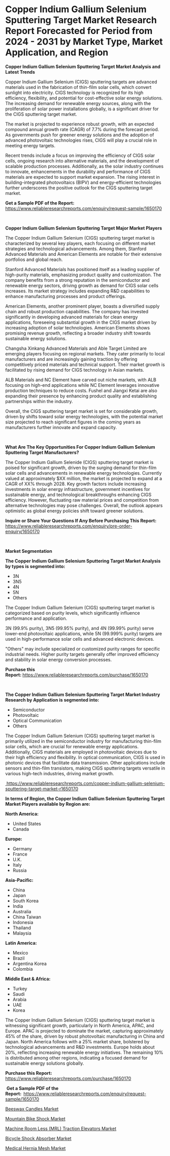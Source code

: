 <p><h1>Copper Indium Gallium Selenium Sputtering Target Market Research Report Forecasted for Period from 2024 -  2031 by Market Type, Market Application, and Region</h1></p><p><strong>Copper Indium Gallium Selenium Sputtering Target Market Analysis and Latest Trends</strong></p>
<p><p>Copper Indium Gallium Selenium (CIGS) sputtering targets are advanced materials used in the fabrication of thin-film solar cells, which convert sunlight into electricity. CIGS technology is recognized for its high efficiency, flexibility, and potential for cost-effective solar energy solutions. The increasing demand for renewable energy sources, along with the proliferation of solar power installations globally, is a significant driver for the CIGS sputtering target market.</p><p>The market is projected to experience robust growth, with an expected compound annual growth rate (CAGR) of 7.7% during the forecast period. As governments push for greener energy solutions and the adoption of advanced photovoltaic technologies rises, CIGS will play a crucial role in meeting energy targets. </p><p>Recent trends include a focus on improving the efficiency of CIGS solar cells, ongoing research into alternative materials, and the development of scalable production processes. Additionally, as the solar industry continues to innovate, enhancements in the durability and performance of CIGS materials are expected to support market expansion. The rising interest in building-integrated photovoltaics (BIPV) and energy-efficient technologies further underscores the positive outlook for the CIGS sputtering target market.</p></p>
<p><strong>Get a Sample PDF of the Report:&nbsp;</strong> <a href="https://www.reliableresearchreports.com/enquiry/request-sample/1650170?utm_campaign=3&utm_medium=2&utm_source=Github&utm_content=ia&utm_term=26092024&utm_id=copper-indium-gallium-selenium-sputtering-target">https://www.reliableresearchreports.com/enquiry/request-sample/1650170</a></p>
<p>&nbsp;</p>
<p><strong>Copper Indium Gallium Selenium Sputtering Target Major Market Players</strong></p>
<p><p>The Copper Indium Gallium Selenium (CIGS) sputtering target market is characterized by several key players, each focusing on different market strategies and technological advancements. Among them, Stanford Advanced Materials and American Elements are notable for their extensive portfolios and global reach.</p><p>Stanford Advanced Materials has positioned itself as a leading supplier of high-purity materials, emphasizing product quality and customization. The company benefits from a strong reputation in the semiconductor and renewable energy sectors, driving growth as demand for CIGS solar cells increases. Its market strategy includes expanding R&D capabilities to enhance manufacturing processes and product offerings.</p><p>American Elements, another prominent player, boasts a diversified supply chain and robust production capabilities. The company has invested significantly in developing advanced materials for clean energy applications, foreseeing substantial growth in the CIGS market driven by increasing adoption of solar technologies. American Elements shows promising revenue growth, reflecting a broader industry shift towards sustainable energy solutions.</p><p>Changsha Xinkang Advanced Materials and Able Target Limited are emerging players focusing on regional markets. They cater primarily to local manufacturers and are increasingly gaining traction by offering competitively priced materials and technical support. Their market growth is facilitated by rising demand for CIGS technology in Asian markets.</p><p>ALB Materials and NC Element have carved out niche markets, with ALB focusing on high-end applications while NC Element leverages innovative production techniques to reduce costs. Fushel and Jiangxi Ketai are also expanding their presence by enhancing product quality and establishing partnerships within the industry.</p><p>Overall, the CIGS sputtering target market is set for considerable growth, driven by shifts toward solar energy technologies, with the potential market size projected to reach significant figures in the coming years as manufacturers further innovate and expand capacity.</p></p>
<p>&nbsp;</p>
<p><strong>What Are The Key Opportunities For Copper Indium Gallium Selenium Sputtering Target Manufacturers?</strong></p>
<p><p>The Copper Indium Gallium Selenide (CIGS) sputtering target market is poised for significant growth, driven by the surging demand for thin-film solar cells and advancements in renewable energy technologies. Currently valued at approximately $XX million, the market is projected to expand at a CAGR of XX% through 2028. Key growth factors include increasing investments in solar energy infrastructure, government incentives for sustainable energy, and technological breakthroughs enhancing CIGS efficiency. However, fluctuating raw material prices and competition from alternative technologies may pose challenges. Overall, the outlook appears optimistic as global energy policies shift toward greener solutions.</p></p>
<p><strong>Inquire or Share Your Questions If Any Before Purchasing This Report:</strong> <a href="https://www.reliableresearchreports.com/enquiry/pre-order-enquiry/1650170?utm_campaign=3&utm_medium=2&utm_source=Github&utm_content=ia&utm_term=26092024&utm_id=copper-indium-gallium-selenium-sputtering-target">https://www.reliableresearchreports.com/enquiry/pre-order-enquiry/1650170</a></p>
<p>&nbsp;</p>
<p><strong>Market Segmentation</strong></p>
<p><strong>The Copper Indium Gallium Selenium Sputtering Target Market Analysis by types is segmented into:</strong></p>
<p><ul><li>3N</li><li>3N5</li><li>4N</li><li>5N</li><li>Others</li></ul></p>
<p><p>The Copper Indium Gallium Selenium (CIGS) sputtering target market is categorized based on purity levels, which significantly influence performance and application. </p><p>3N (99.9% purity), 3N5 (99.95% purity), and 4N (99.99% purity) serve lower-end photovoltaic applications, while 5N (99.999% purity) targets are used in high-performance solar cells and advanced electronic devices. </p><p>"Others" may include specialized or customized purity ranges for specific industrial needs. Higher purity targets generally offer improved efficiency and stability in solar energy conversion processes.</p></p>
<p><strong>Purchase this Report:&nbsp;</strong><a href="https://www.reliableresearchreports.com/purchase/1650170?utm_campaign=3&utm_medium=2&utm_source=Github&utm_content=ia&utm_term=26092024&utm_id=copper-indium-gallium-selenium-sputtering-target">https://www.reliableresearchreports.com/purchase/1650170</a></p>
<p>&nbsp;</p>
<p><strong>The Copper Indium Gallium Selenium Sputtering Target Market Industry Research by Application is segmented into:</strong></p>
<p><ul><li>Semiconductor</li><li>Photovoltaic</li><li>Optical Communication</li><li>Others</li></ul></p>
<p><p>The Copper Indium Gallium Selenium (CIGS) sputtering target market is primarily utilized in the semiconductor industry for manufacturing thin-film solar cells, which are crucial for renewable energy applications. Additionally, CIGS materials are employed in photovoltaic devices due to their high efficiency and flexibility. In optical communication, CIGS is used in photonic devices that facilitate data transmission. Other applications include sensors and thin-film transistors, making CIGS sputtering targets versatile in various high-tech industries, driving market growth.</p></p>
<p><a href="https://www.reliableresearchreports.com/copper-indium-gallium-selenium-sputtering-target-market-r1650170?utm_campaign=3&utm_medium=2&utm_source=Github&utm_content=ia&utm_term=26092024&utm_id=copper-indium-gallium-selenium-sputtering-target">&nbsp;https://www.reliableresearchreports.com/copper-indium-gallium-selenium-sputtering-target-market-r1650170</a></p>
<p><strong>In terms of Region, the Copper Indium Gallium Selenium Sputtering Target Market Players available by Region are:</strong></p>
<p>
    <p> <strong> North America: </strong>
        <ul>
            <li>United States</li>
            <li>Canada</li>
        </ul>
        </p> 
    <p> <strong> Europe: </strong>
        <ul>
            <li>Germany</li>
            <li>France</li>
            <li>U.K.</li>
            <li>Italy</li>
            <li>Russia</li>
        </ul>
        </p> 
    <p> <strong> Asia-Pacific: </strong>
        <ul>
            <li>China</li>
            <li>Japan</li>
            <li>South Korea</li>
            <li>India</li>
            <li>Australia</li>
            <li>China Taiwan</li>
            <li>Indonesia</li>
            <li>Thailand</li>
            <li>Malaysia</li>
        </ul>
        </p> 
    <p> <strong> Latin America: </strong>
        <ul>
            <li>Mexico</li>
            <li>Brazil</li>
            <li>Argentina Korea</li>
            <li>Colombia</li>
        </ul>
        </p> 
    <p> <strong> Middle East & Africa: </strong>
        <ul>
            <li>Turkey</li>
            <li>Saudi</li>
            <li>Arabia</li>
            <li>UAE</li>
            <li>Korea</li>
        </ul>
    </p>
    </p>
<p><p>The Copper Indium Gallium Selenium (CIGS) sputtering target market is witnessing significant growth, particularly in North America, APAC, and Europe. APAC is projected to dominate the market, capturing approximately 45% of the share, driven by robust photovoltaic manufacturing in China and Japan. North America follows with a 25% market share, bolstered by technological advancements and R&D investments. Europe holds about 20%, reflecting increasing renewable energy initiatives. The remaining 10% is distributed among other regions, indicating a focused demand for sustainable energy solutions globally.</p></p>
<p><strong>Purchase this Report: </strong><a href="https://www.reliableresearchreports.com/purchase/1650170?utm_campaign=3&utm_medium=2&utm_source=Github&utm_content=ia&utm_term=26092024&utm_id=copper-indium-gallium-selenium-sputtering-target">https://www.reliableresearchreports.com/purchase/1650170</a></p>
<p>&nbsp;<strong>Get a Sample PDF of the Report:&nbsp;&nbsp;</strong><a href="https://www.reliableresearchreports.com/enquiry/request-sample/1650170?utm_campaign=3&utm_medium=2&utm_source=Github&utm_content=ia&utm_term=26092024&utm_id=copper-indium-gallium-selenium-sputtering-target">https://www.reliableresearchreports.com/enquiry/request-sample/1650170</a></p>
<p><strong></strong></p>
<p><p><a href="https://issuu.com/reportprime-2/docs/beeswax-candles-market-size-2030.pp_c4872fe77e36d1?utm_campaign=3&utm_medium=2&utm_source=Github&utm_content=ia&utm_term=26092024&utm_id=copper-indium-gallium-selenium-sputtering-target">Beeswax Candles Market</a></p><p><a href="https://www.linkedin.com/pulse/global-mountain-bike-shock-industry-research-report-competitive-kyzlf?trackingId=0irOTu0TQxOlGlF8n8LKrw%3D%3D&utm_campaign=3&utm_medium=2&utm_source=Github&utm_content=ia&utm_term=26092024&utm_id=copper-indium-gallium-selenium-sputtering-target">Mountain Bike Shock Market</a></p><p><a href="https://github.com/CarolynWatkins697/Market-Research-Report-List-1/blob/main/machine-room-less-mrl-traction-elevators-market.md?utm_campaign=3&utm_medium=2&utm_source=Github&utm_content=ia&utm_term=26092024&utm_id=copper-indium-gallium-selenium-sputtering-target">Machine Room Less (MRL) Traction Elevators Market</a></p><p><a href="https://issuu.com/reportprime-2/docs/bicycle-shock-absorber-market-size-_7556a700cb2089?utm_campaign=3&utm_medium=2&utm_source=Github&utm_content=ia&utm_term=26092024&utm_id=copper-indium-gallium-selenium-sputtering-target">Bicycle Shock Absorber Market</a></p><p><a href="https://www.linkedin.com/pulse/medical-hernia-mesh-market-share-new-trends-analysis-its-type-anxpe?trackingId=YtTdNAR9RQi5BBsP%2Ftbu7g%3D%3D&utm_campaign=3&utm_medium=2&utm_source=Github&utm_content=ia&utm_term=26092024&utm_id=copper-indium-gallium-selenium-sputtering-target">Medical Hernia Mesh Market</a></p></p>